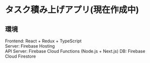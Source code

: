# タスク積み上げアプリ(現在作成中)

## 環境

Frontend: React + Redux + TypeScript  
Server: Firebase Hosting  
API Server: Firebase Cloud Functions (Node.js + Next.js)
DB: Firebase Cloud Firestore
